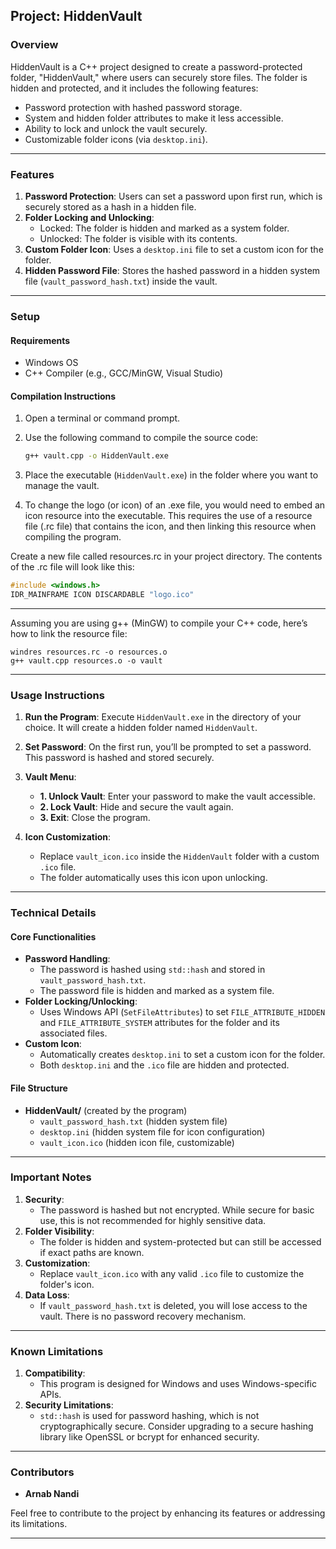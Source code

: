 ## **Project: HiddenVault**

### **Overview**

HiddenVault is a C++ project designed to create a password-protected folder, "HiddenVault," where users can securely store files. The folder is hidden and protected, and it includes the following features:

- Password protection with hashed password storage.
- System and hidden folder attributes to make it less accessible.
- Ability to lock and unlock the vault securely.
- Customizable folder icons (via `desktop.ini`).

---

### **Features**

1. **Password Protection**: Users can set a password upon first run, which is securely stored as a hash in a hidden file.
2. **Folder Locking and Unlocking**:
   - Locked: The folder is hidden and marked as a system folder.
   - Unlocked: The folder is visible with its contents.
3. **Custom Folder Icon**: Uses a `desktop.ini` file to set a custom icon for the folder.
4. **Hidden Password File**: Stores the hashed password in a hidden system file (`vault_password_hash.txt`) inside the vault.

---

### **Setup**

#### **Requirements**

- Windows OS
- C++ Compiler (e.g., GCC/MinGW, Visual Studio)

#### **Compilation Instructions**

1. Open a terminal or command prompt.
2. Use the following command to compile the source code:

   ```bash
   g++ vault.cpp -o HiddenVault.exe
   ```

3. Place the executable (`HiddenVault.exe`) in the folder where you want to manage the vault.

4. To change the logo (or icon) of an .exe file, you would need to embed an icon resource into the executable. This requires the use of a resource file (.rc file) that contains the icon, and then linking this resource when compiling the program.

Create a new file called resources.rc in your project directory. The contents of the .rc file will look like this:

```cpp
#include <windows.h>
IDR_MAINFRAME ICON DISCARDABLE "logo.ico"
```

---

Assuming you are using g++ (MinGW) to compile your C++ code, here’s how to link the resource file:

```
windres resources.rc -o resources.o
g++ vault.cpp resources.o -o vault
```

---

### **Usage Instructions**

1. **Run the Program**:
   Execute `HiddenVault.exe` in the directory of your choice. It will create a hidden folder named `HiddenVault`.

2. **Set Password**:
   On the first run, you’ll be prompted to set a password. This password is hashed and stored securely.

3. **Vault Menu**:

   - **1. Unlock Vault**: Enter your password to make the vault accessible.
   - **2. Lock Vault**: Hide and secure the vault again.
   - **3. Exit**: Close the program.

4. **Icon Customization**:
   - Replace `vault_icon.ico` inside the `HiddenVault` folder with a custom `.ico` file.
   - The folder automatically uses this icon upon unlocking.

---

### **Technical Details**

#### **Core Functionalities**

- **Password Handling**:
  - The password is hashed using `std::hash` and stored in `vault_password_hash.txt`.
  - The password file is hidden and marked as a system file.
- **Folder Locking/Unlocking**:
  - Uses Windows API (`SetFileAttributes`) to set `FILE_ATTRIBUTE_HIDDEN` and `FILE_ATTRIBUTE_SYSTEM` attributes for the folder and its associated files.
- **Custom Icon**:
  - Automatically creates `desktop.ini` to set a custom icon for the folder.
  - Both `desktop.ini` and the `.ico` file are hidden and protected.

#### **File Structure**

- **HiddenVault/** (created by the program)
  - `vault_password_hash.txt` (hidden system file)
  - `desktop.ini` (hidden system file for icon configuration)
  - `vault_icon.ico` (hidden icon file, customizable)

---

### **Important Notes**

1. **Security**:
   - The password is hashed but not encrypted. While secure for basic use, this is not recommended for highly sensitive data.
2. **Folder Visibility**:
   - The folder is hidden and system-protected but can still be accessed if exact paths are known.
3. **Customization**:
   - Replace `vault_icon.ico` with any valid `.ico` file to customize the folder's icon.
4. **Data Loss**:
   - If `vault_password_hash.txt` is deleted, you will lose access to the vault. There is no password recovery mechanism.

---

### **Known Limitations**

1. **Compatibility**:
   - This program is designed for Windows and uses Windows-specific APIs.
2. **Security Limitations**:
   - `std::hash` is used for password hashing, which is not cryptographically secure. Consider upgrading to a secure hashing library like OpenSSL or bcrypt for enhanced security.

---

### **Contributors**

- **Arnab Nandi**

Feel free to contribute to the project by enhancing its features or addressing its limitations.

---
